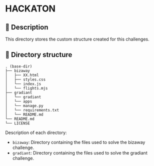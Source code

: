# HACKATON

## :scroll: Description

This directory stores the custom structure created for this challenges.

## :file_folder: Directory structure
```
. (base-dir)
├── bizaway
│   ├── XX.html
│   ├── styles.css
│   └── index.js
│   └── flights.mjs
├── gradiant
│   └── gradiant
│   └── apps
│   └── manage.py
│   └── requirements.txt
│   └── README.md
└── README.md
└── LICENSE

```
Description of each directory:
* `bizaway`: Directory containing the files used to solve the bizaway challenge.
* `gradiant`: Directory containing the files used to solve the gradiant challenge.